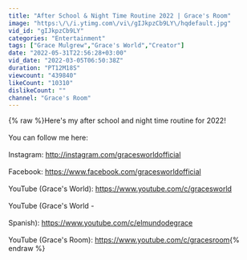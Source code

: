 ```yaml
---
title: "After School & Night Time Routine 2022 | Grace's Room"
image: "https:\/\/i.ytimg.com\/vi\/gIJkpzCb9LY\/hqdefault.jpg"
vid_id: "gIJkpzCb9LY"
categories: "Entertainment"
tags: ["Grace Mulgrew","Grace's World","Creator"]
date: "2022-05-31T22:56:28+03:00"
vid_date: "2022-03-05T06:50:38Z"
duration: "PT12M18S"
viewcount: "439840"
likeCount: "10310"
dislikeCount: ""
channel: "Grace's Room"
---
```

{% raw %}Here's my after school and night time routine for 2022!<br /><br />You can follow me here:<br /><br />Instagram: <a rel="nofollow" target="blank" href="http://instagram.com/gracesworldofficial">http://instagram.com/gracesworldofficial</a><br /><br />Facebook: <a rel="nofollow" target="blank" href="https://www.facebook.com/gracesworldofficial">https://www.facebook.com/gracesworldofficial</a><br /><br />YouTube (Grace's World): <a rel="nofollow" target="blank" href="https://www.youtube.com/c/gracesworld">https://www.youtube.com/c/gracesworld</a><br /><br />YouTube (Grace's World -<br /><br /> Spanish): <a rel="nofollow" target="blank" href="https://www.youtube.com/c/elmundodegrace">https://www.youtube.com/c/elmundodegrace</a><br /><br />YouTube (Grace's Room): <a rel="nofollow" target="blank" href="https://www.youtube.com/c/gracesroom">https://www.youtube.com/c/gracesroom</a>{% endraw %}
